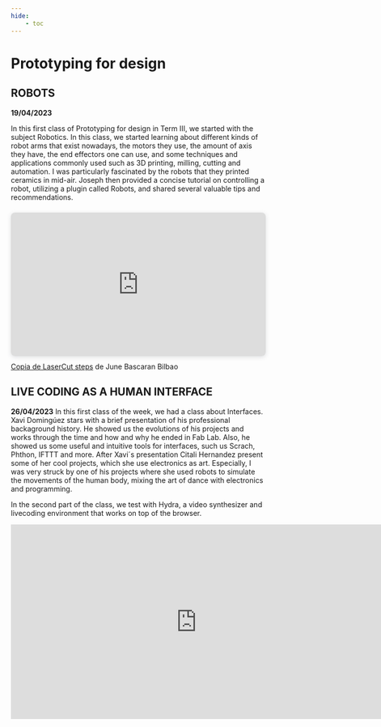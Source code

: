 ```yaml
---
hide:
    - toc
---
```

# **Prototyping for design** 

## ROBOTS    
**19/04/2023** 

In this first class of Prototyping for design in Term III, we started with the subject Robotics. In this class, we started learning about different kinds of robot arms that exist nowadays, the motors they use, the amount of axis they have, the end effectors one can use, and some techniques and applications commonly used such as 3D printing, milling, cutting and automation. I was particularly fascinated by the robots that they  printed ceramics in mid-air. Joseph then provided a concise tutorial on controlling a robot, utilizing a plugin called Robots, and shared several valuable tips and recommendations. 

<div style="position: relative; width: 100%; height: 0; padding-top: 56.2500%;
 padding-bottom: 0; box-shadow: 0 2px 8px 0 rgba(63,69,81,0.16); margin-top: 1.6em; margin-bottom: 0.9em; overflow: hidden;
 border-radius: 8px; will-change: transform;">
  <iframe loading="lazy" style="position: absolute; width: 100%; height: 100%; top: 0; left: 0; border: none; padding: 0;margin: 0;"
    src="https:&#x2F;&#x2F;www.canva.com&#x2F;design&#x2F;DAFhG_VmjA4&#x2F;view?embed" allowfullscreen="allowfullscreen" allow="fullscreen">
  </iframe>
</div>
<a href="https:&#x2F;&#x2F;www.canva.com&#x2F;design&#x2F;DAFhG_VmjA4&#x2F;view?utm_content=DAFhG_VmjA4&amp;utm_campaign=designshare&amp;utm_medium=embeds&amp;utm_source=link" target="_blank" rel="noopener">Copia de LaserCut steps</a> de June Bascaran Bilbao

## LIVE CODING AS A HUMAN INTERFACE 

**26/04/2023**
In this first class of the week, we had a class about Interfaces. Xavi Domingúez stars with a brief presentation of his professional backaground history. He showed us the evolutions of his projects and works through the time and how and why he ended in Fab Lab. Also, he showed us some useful and intuitive tools for interfaces, such us Scrach, Phthon, IFTTT and more. After Xavi´s presentation Citali Hernandez present some of her cool projects, which she use electronics as art. Especially, I was very struck by one of his projects where she used robots to simulate the movements of the human body, mixing the art of dance with electronics and programming. 

In the second part of the class, we test with Hydra, a video synthesizer and livecoding environment that works on top of the browser. 

<iframe width="733" height="385" src="https://www.youtube.com/embed/G_0Caog1EfY" title="Hybra video" frameborder="0" allow="accelerometer; autoplay; clipboard-write; encrypted-media; gyroscope; picture-in-picture; web-share" allowfullscreen></iframe>